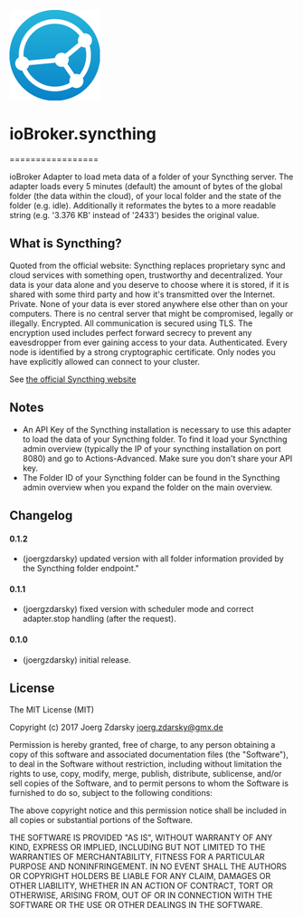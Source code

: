 ![Logo](admin/syncthing.png)
# ioBroker.syncthing
=================

ioBroker Adapter to load meta data of a folder of your Syncthing server. 
The adapter loads every 5 minutes (default) the amount of bytes of the global folder (the data within the cloud), of your local folder and the state of the folder (e.g. idle).
Additionally it reformates the bytes to a more readable string (e.g. '3.376 KB' instead of '2433') besides the original value.

## What is Syncthing?
Quoted from the official website: Syncthing replaces proprietary sync and cloud services with something open, trustworthy and decentralized. Your data is your data alone and you deserve to choose where it is stored, if it is shared with some third party and how it's transmitted over the Internet.
Private. None of your data is ever stored anywhere else other than on your computers. There is no central server that might be compromised, legally or illegally.
Encrypted. All communication is secured using TLS. The encryption used includes perfect forward secrecy to prevent any eavesdropper from ever gaining access to your data.
Authenticated. Every node is identified by a strong cryptographic certificate. Only nodes you have explicitly allowed can connect to your cluster.

See [the official Syncthing website](https://syncthing.net/)

## Notes 
* An API Key of the Syncthing installation is necessary to use this adapter to load the data of your Syncthing folder. To find it load your Syncthing admin overview (typically the IP of your syncthing installation on port 8080) and go to Actions-Advanced. Make sure you don't share your API key.
* The Folder ID of your Syncthing folder can be found in the Syncthing admin overview when you expand the folder on the main overview. 

## Changelog

#### 0.1.2
* (joergzdarsky) updated version with all folder information provided by the Syncthing folder endpoint."

#### 0.1.1
* (joergzdarsky) fixed version with scheduler mode and correct adapter.stop handling (after the request).

#### 0.1.0
* (joergzdarsky) initial release.

## License
The MIT License (MIT)

Copyright (c) 2017 Joerg Zdarsky <joerg.zdarsky@gmx.de>

Permission is hereby granted, free of charge, to any person obtaining a copy
of this software and associated documentation files (the "Software"), to deal
in the Software without restriction, including without limitation the rights
to use, copy, modify, merge, publish, distribute, sublicense, and/or sell
copies of the Software, and to permit persons to whom the Software is
furnished to do so, subject to the following conditions:

The above copyright notice and this permission notice shall be included in
all copies or substantial portions of the Software.

THE SOFTWARE IS PROVIDED "AS IS", WITHOUT WARRANTY OF ANY KIND, EXPRESS OR
IMPLIED, INCLUDING BUT NOT LIMITED TO THE WARRANTIES OF MERCHANTABILITY,
FITNESS FOR A PARTICULAR PURPOSE AND NONINFRINGEMENT. IN NO EVENT SHALL THE
AUTHORS OR COPYRIGHT HOLDERS BE LIABLE FOR ANY CLAIM, DAMAGES OR OTHER
LIABILITY, WHETHER IN AN ACTION OF CONTRACT, TORT OR OTHERWISE, ARISING FROM,
OUT OF OR IN CONNECTION WITH THE SOFTWARE OR THE USE OR OTHER DEALINGS IN
THE SOFTWARE.
